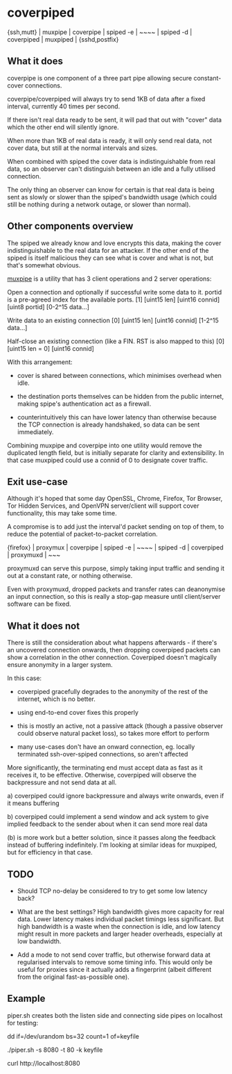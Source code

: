 coverpiped
==========

{ssh,mutt} | muxpipe | coverpipe | spiped -e | ~~~~ | spiped -d | coverpiped | muxpiped | {sshd,postfix}

What it does
------------

coverpipe is one component of a three part pipe allowing secure constant-cover
connections.

coverpipe/coverpiped will always try to send 1KB of data after a fixed
interval, currently 40 times per second.

If there isn't real data ready to be sent, it will pad that out with "cover"
data which the other end will silently ignore.

When more than 1KB of real data is ready, it will only send real data, not
cover data, but still at the normal intervals and sizes.

When combined with spiped the cover data is indistinguishable from real data,
so an observer can't distinguish between an idle and a fully utilised
connection.

The only thing an observer can know for certain is that real data is being sent
as slowly or slower than the spiped's bandwidth usage (which could still be
nothing during a network outage, or slower than normal).

Other components overview
-------------------------

The spiped we already know and love encrypts this data, making the cover
indistinguishable to the real data for an attacker. If the other end of the
spiped is itself malicious they can see what is cover and what is not, but
that's somewhat obvious.

[muxpipe](https://github.com/aliclark/muxpipedjs) is a utility that has 3
client operations and 2 server operations:

Open a connection and optionally if successful write some data to it. portid is
a pre-agreed index for the available ports.
[1] [uint15 len] [uint16 connid] [uint8 portid] [0-2^15 data...]

Write data to an existing connection
[0] [uint15 len] [uint16 connid] [1-2^15 data...]

Half-close an existing connection (like a FIN. RST is also mapped to this)
[0] [uint15 len = 0] [uint16 connid]

With this arrangement:

 - cover is shared between connections, which minimises overhead when idle.

 - the destination ports themselves can be hidden from the public internet,
   making spipe's authentication act as a firewall.

 - counterintuitively this can have lower latency than otherwise because the
   TCP connection is already handshaked, so data can be sent immediately.

Combining muxpipe and coverpipe into one utility would remove the duplicated
length field, but is initially separate for clarity and extensibility. In that
case muxpiped could use a connid of 0 to designate cover traffic.

Exit use-case
-------------

Although it's hoped that some day OpenSSL, Chrome, Firefox, Tor Browser, Tor
Hidden Services, and OpenVPN server/client will support cover functionality,
this may take some time.

A compromise is to add just the interval'd packet sending on top of them, to
reduce the potential of packet-to-packet correlation.

{firefox} | proxymux | coverpipe | spiped -e | ~~~~ | spiped -d | coverpiped | proxymuxd | ~~~

proxymuxd can serve this purpose, simply taking input traffic and sending it
out at a constant rate, or nothing otherwise.

Even with proxymuxd, dropped packets and transfer rates can deanonymise an
input connection, so this is really a stop-gap measure until client/server
software can be fixed.

What it does not
----------------

There is still the consideration about what happens afterwards - if there's an
uncovered connection onwards, then dropping coverpiped packets can show a
correlation in the other connection. Coverpiped doesn't magically ensure
anonymity in a larger system.

In this case:

 - coverpiped gracefully degrades to the anonymity of the rest of the internet,
   which is no better.

 - using end-to-end cover fixes this properly

 - this is mostly an active, not a passive attack (though a passive observer
   could observe natural packet loss), so takes more effort to perform

 - many use-cases don't have an onward connection, eg. locally terminated
   ssh-over-spiped connections, so aren't affected

More significantly, the terminating end must accept data as fast as it receives
it, to be effective. Otherwise, coverpiped will observe the backpressure and
not send data at all.

a) coverpiped could ignore backpressure and always write onwards, even if it
means buffering

b) coverpiped could implement a send window and ack system to give implied
feedback to the sender about when it can send more real data

(b) is more work but a better solution, since it passes along the feedback
instead of buffering indefinitely. I'm looking at similar ideas for muxpiped,
but for efficiency in that case.

TODO
----

 - Should TCP no-delay be considered to try to get some low latency back?

 - What are the best settings? High bandwidth gives more capacity for real
   data. Lower latency makes individual packet timings less significant. But
   high bandwidth is a waste when the connection is idle, and low latency might
   result in more packets and larger header overheads, especially at low
   bandwidth.

 - Add a mode to not send cover traffic, but otherwise forward data at
   regularised intervals to remove some timing info. This would only be useful
   for proxies since it actually adds a fingerprint (albeit different from the
   original fast-as-possible one).

Example
-------

piper.sh creates both the listen side and connecting side pipes on localhost
for testing:

dd if=/dev/urandom bs=32 count=1 of=keyfile

./piper.sh -s 8080 -t 80 -k keyfile

curl http://localhost:8080
